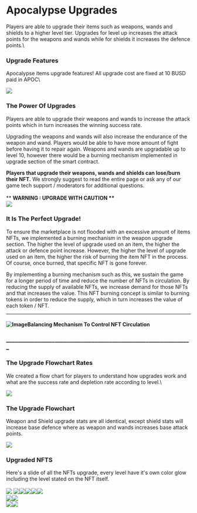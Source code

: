 # Apocalypse Upgrades

Players are able to upgrade their items such as weapons, wands and shields to a higher level tier. Upgrades for level up increases the attack points for the weapons and wands while for shields it increases the defence points.\


### Upgrade Features

Apocalypse items upgrade features! All upgrade cost are fixed at 10 BUSD paid in APOC\


![](<../.gitbook/assets/image (21).png>)

### The Power Of Upgrades

Players are able to upgrade their weapons and wands to increase the attack points which in turn increases the winning success rate.

Upgrading the weapons and wands will also increase the endurance of the weapon and wand. Players would be able to have more amount of fight before having it to repair again. Weapons and wands are upgradable up to level 10, however there would be a burning mechanism implemented in upgrade section of the smart contract.

**Players that upgrade their weapons, wands and shields can lose/burn their NFT.** We strongly suggest to read the entire page or ask any of our game tech support / moderators for additional questions.\
\
\*\* **WARNING : UPGRADE WITH CAUTION \*\***\
![](<../.gitbook/assets/image (85).png>)

### It Is The Perfect Upgrade!

To ensure the marketplace is not flooded with an excessive amount of items NFTs, we implemented a burning mechanism in the weapon upgrade section. The higher the level of upgrade used on an item, the higher the attack or defence point increase. However, the higher the level of upgrade used on an item, the higher the risk of burning the item NFT in the process. Of course, once burned, that specific NFT is gone forever.

By implementing a burning mechanism such as this, we sustain the game for a longer period of time and reduce the number of NFTs in circulation. By reducing the supply of available NFTs, we increase demand for those NFTs and that increases the value. This NFT burning concept is similar to burning tokens in order to reduce the supply, which in turn increases the value of each token / NFT.

***

#### <img src="https://apocgame.io/wp-content/uploads/2022/02/Apoc-Icon-4.png" alt="Image" data-size="line">Balancing Mechanism To Control NFT Circulation

### \_\_\_\_\_\_\_\_\_\_\_\_\_\_\_\_\_\_\_\_\_\_\_\_\_\_\_\_\_\_\_\_\_\_\_\_\_\_\_\_\_\_\_\_\_\_\_\_\_\_\_\_\_\_\_\_\_\_\_\_\_\_\_\_\_

### The Upgrade Flowchart Rates

We created a flow chart for players to understand how upgrades work and what are the success rate and depletion rate according to level.\


![](<../.gitbook/assets/image (125).png>)

### The Upgrade Flowchart&#x20;

Weapon and Shield upgrade stats are all identical, except shield stats will increase base defence where as weapon and wands increases base attack points.



![](<../.gitbook/assets/image (14).png>)

### Upgraded NFTS

Here's a slide of all the NFTs upgrade, every level have it's own color glow including the level stated on the NFT itself.\
\
![](<../.gitbook/assets/image (28).png>) ![](<../.gitbook/assets/image (75).png>)![](<../.gitbook/assets/image (48).png>)![](<../.gitbook/assets/image (74).png>)![](<../.gitbook/assets/image (45).png>)![](<../.gitbook/assets/image (113).png>)\
![](<../.gitbook/assets/image (146).png>)![](<../.gitbook/assets/image (44).png>)\
![](<../.gitbook/assets/image (60).png>)![](<../.gitbook/assets/image (47).png>)
